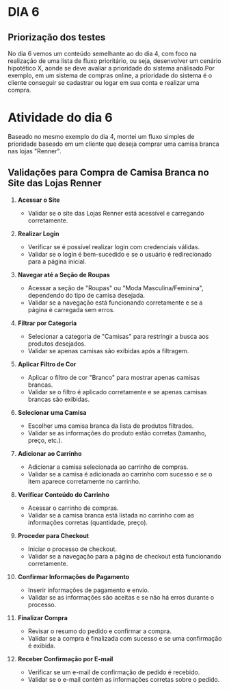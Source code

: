 # DIA 6

## Priorização dos testes

No dia 6 vemos um conteúdo semelhante ao do dia 4, com foco na realização de uma lista de fluxo prioritário, ou seja, desenvolver um cenário hipotético X, aonde se deve avaliar a prioridade do sistema análisado.Por exemplo, em um sistema de compras online, a prioridade do sistema é o cliente conseguir se cadastrar ou logar em sua conta e realizar uma compra.

# Atividade do dia 6 

Baseado no mesmo exemplo do dia 4, montei um fluxo simples de prioridade baseado em um cliente que deseja comprar uma camisa branca nas lojas "Renner".

## Validações para Compra de Camisa Branca no Site das Lojas Renner

1. **Acessar o Site**
   - Validar se o site das Lojas Renner está acessível e carregando corretamente.

2. **Realizar Login**
   - Verificar se é possível realizar login com credenciais válidas.
   - Validar se o login é bem-sucedido e se o usuário é redirecionado para a página inicial.

3. **Navegar até a Seção de Roupas**
   - Acessar a seção de "Roupas" ou "Moda Masculina/Feminina", dependendo do tipo de camisa desejada.
   - Validar se a navegação está funcionando corretamente e se a página é carregada sem erros.

4. **Filtrar por Categoria**
   - Selecionar a categoria de "Camisas" para restringir a busca aos produtos desejados.
   - Validar se apenas camisas são exibidas após a filtragem.

5. **Aplicar Filtro de Cor**
   - Aplicar o filtro de cor "Branco" para mostrar apenas camisas brancas.
   - Validar se o filtro é aplicado corretamente e se apenas camisas brancas são exibidas.

6. **Selecionar uma Camisa**
   - Escolher uma camisa branca da lista de produtos filtrados.
   - Validar se as informações do produto estão corretas (tamanho, preço, etc.).

7. **Adicionar ao Carrinho**
   - Adicionar a camisa selecionada ao carrinho de compras.
   - Validar se a camisa é adicionada ao carrinho com sucesso e se o item aparece corretamente no carrinho.

8. **Verificar Conteúdo do Carrinho**
   - Acessar o carrinho de compras.
   - Validar se a camisa branca está listada no carrinho com as informações corretas (quantidade, preço).

9. **Proceder para Checkout**
   - Iniciar o processo de checkout.
   - Validar se a navegação para a página de checkout está funcionando corretamente.

10. **Confirmar Informações de Pagamento**
    - Inserir informações de pagamento e envio.
    - Validar se as informações são aceitas e se não há erros durante o processo.

11. **Finalizar Compra**
    - Revisar o resumo do pedido e confirmar a compra.
    - Validar se a compra é finalizada com sucesso e se uma confirmação é exibida.

12. **Receber Confirmação por E-mail**
    - Verificar se um e-mail de confirmação de pedido é recebido.
    - Validar se o e-mail contém as informações corretas sobre o pedido.

